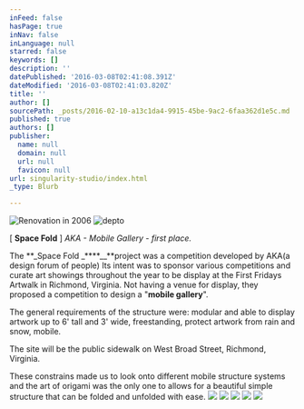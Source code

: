 ```yaml
---
inFeed: false
hasPage: true
inNav: false
inLanguage: null
starred: false
keywords: []
description: ''
datePublished: '2016-03-08T02:41:08.391Z'
dateModified: '2016-03-08T02:41:03.820Z'
title: ''
author: []
sourcePath: _posts/2016-02-10-a13c1da4-9915-45be-9ac2-6faa362d1e5c.md
published: true
authors: []
publisher:
  name: null
  domain: null
  url: null
  favicon: null
url: singularity-studio/index.html
_type: Blurb

---
```

![Renovation in 2006](https://s3-us-west-2.amazonaws.com/the-grid-img/p/102e7c6f88c6a6f17f30667bb81fd50b6cce048d.jpg)
![depto](https://the-grid-user-content.s3-us-west-2.amazonaws.com/278f2b1a-3ade-498f-bac1-a080d11b116f.jpg)

\[ **Space Fold** \] _AKA - Mobile Gallery - first place._

The **_Space Fold _****__**project was a competition developed by AKA(a design forum of people) Its intent was to sponsor various competitions and curate art showings throughout the year to be display at the First Fridays Artwalk in Richmond, Virginia. Not having a venue for display, they proposed a competition to design a "**mobile gallery**".

The general requirements of the structure were: modular and able to display artwork up to 6' tall and 3' wide, freestanding, protect artwork from rain and snow, mobile.

The site will be the public sidewalk on West Broad Street, Richmond, Virginia.

These constrains made us to look onto different mobile structure systems and the art of origami was the only one to allows for a beautiful simple structure that can be folded and unfolded with ease.
![](https://s3-us-west-2.amazonaws.com/the-grid-img/p/85b6b7331e9cdb06bc77552054ebde7f79988857.jpg)
![](https://s3-us-west-2.amazonaws.com/the-grid-img/p/8768fcc4de64c3e1abf5cad13a1ca9ca548b617f.jpg)
![](https://s3-us-west-2.amazonaws.com/the-grid-img/p/4c85d73559a72575a19c2e168d4bf01cbfa85f95.jpg)
![](https://the-grid-user-content.s3-us-west-2.amazonaws.com/c78cf6eb-fc8e-4ef8-a6c6-59ab0c846f98.jpg)
![](https://the-grid-user-content.s3-us-west-2.amazonaws.com/a5152d47-daed-414e-9eea-c418c0ef221e.jpg)